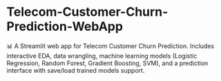 # Telecom-Customer-Churn-Prediction-WebApp
📊 A Streamlit web app for Telecom Customer Churn Prediction. Includes interactive EDA, data wrangling, machine learning models (Logistic Regression, Random Forest, Gradient Boosting, SVM), and a prediction interface with save/load trained models support.

